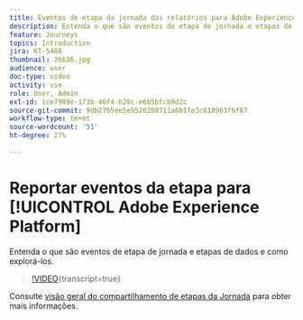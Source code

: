 ```yaml
---
title: Eventos de etapa da jornada dos relatórios para Adobe Experience Platform
description: Entenda o que são eventos de etapa de jornada e etapas de dados e como explorá-los.
feature: Journeys
topics: Introduction
jira: KT-5488
thumbnail: 36636.jpg
audience: user
doc-type: video
activity: use
role: User, Admin
exl-id: 1ce7909e-173b-46f4-b20c-e6b5bfcb9d2c
source-git-commit: 9db2765ee5e9520280711a6b1fe3c618963f6f87
workflow-type: tm+mt
source-wordcount: '51'
ht-degree: 27%

---
```


# Reportar eventos da etapa para [!UICONTROL Adobe Experience Platform]

Entenda o que são eventos de etapa de jornada e etapas de dados e como explorá-los.

>[!VIDEO](https://video.tv.adobe.com/v/36636?learn=on){transcript=true}

Consulte [visão geral do compartilhamento de etapas da Jornada](https://experienceleague.adobe.com/docs/journeys/using/building-journeys/sharing-journey-steps/sharing-overview.html?lang=en) para obter mais informações.
